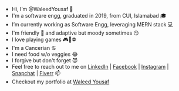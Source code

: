 - Hi, I’m @WaleedYousaf 👋
- I'm a software engg, graduated in 2019, from CUI, Islamabad 🎓
- I’m currently working as Software Engg, leveraging MERN stack 💻
- I'm friendly 🥰 and adaptive but moody sometimes 😏
- I love playing games 🎮🏏⚽
- I'm a Cancerian ♋
- I need food w/o veggies 😂
- I forgive but don't forget 😈
- Feel free to reach out to me on [LinkedIn](https://www.linkedin.com/in/waleedyousaf07/) | [Facebook](https://www.facebook.com/waleedyousaf07) | [Instagram](https://www.instagram.com/waleedyousaf07/) | [Snapchat](https://www.snapchat.com/add/waleedyousaf07) | [Fiverr](https://www.fiverr.com/waleedyousaf16) 📫
- Checkout my portfolio at [Waleed Yousaf](https://waleedyousaf07.wixsite.com/portfolio)
<!---
WaleedYousaf/WaleedYousaf is a ✨ special ✨ repository because its `README.md` (this file) appears on your GitHub profile.
You can click the Preview link to take a look at your changes.
--->

